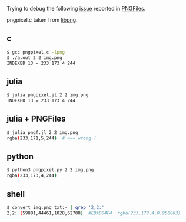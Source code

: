 Trying to debug the following [issue](https://discourse.julialang.org/t/reading-png-rgb-channels-julia-vs-python/73599) reported in [PNGFiles](https://github.com/JuliaIO/PNGFiles.jl/issues/48).

pngpixel.c taken from [libpng](https://github.com/glennrp/libpng/blob/libpng16/contrib/examples/pngpixel.c).

c
-
```bash
$ gcc pngpixel.c -lpng
$ ./a.out 2 2 img.png
INDEXED 13 = 233 173 4 244
```

julia
-----
```bash
$ julia pngpixel.jl 2 2 img.png
INDEXED 13 = 233 173 4 244
```

julia + PNGFiles
----------------
```bash
$ julia pngf.jl 2 2 img.png
rgba(233,171,5,244)  # <== wrong !
```

python
------
```bash
$ python3 pngpixel.py 2 2 img.png
rgba(233,173,4,244)
```

shell
-----
```bash
$ convert img.png txt:- | grep '2,2:'
2,2: (59881,44461,1028,62708)  #E9AD04F4  rgba(233,173,4,0.956863)
```
